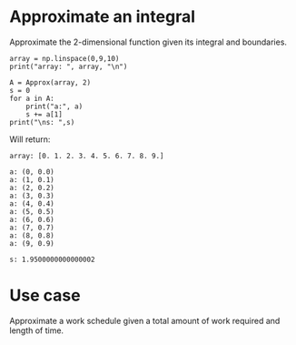 # Approximate an integral 

Approximate the 2-dimensional function given its integral and boundaries. 

	array = np.linspace(0,9,10)
	print("array: ", array, "\n")

	A = Approx(array, 2)
	s = 0
	for a in A: 
	    print("a:", a)
	    s += a[1]
	print("\ns: ",s)

Will return: 

	array: [0. 1. 2. 3. 4. 5. 6. 7. 8. 9.]

	a: (0, 0.0)
	a: (1, 0.1)
	a: (2, 0.2)
	a: (3, 0.3)
	a: (4, 0.4)
	a: (5, 0.5)
	a: (6, 0.6)
	a: (7, 0.7)
	a: (8, 0.8)
	a: (9, 0.9)
	
	s: 1.9500000000000002

# Use case 

Approximate a work schedule given a total amount of work required and length of time. 
